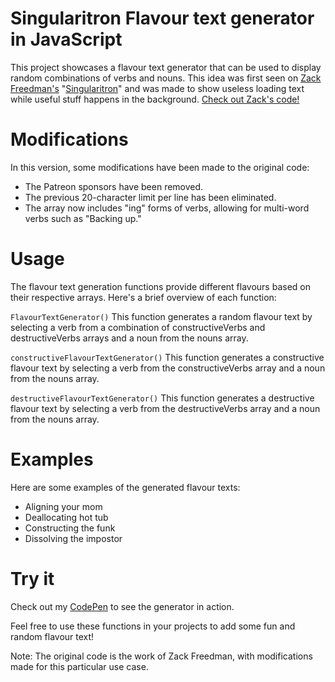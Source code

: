# Singularitron Flavour text generator in JavaScript

This project showcases a flavour text generator that can be used to display random combinations of verbs and nouns. This idea was first seen on <a href="https://www.youtube.com/ZackFreedman">Zack Freedman's</a> "<a href="https://www.youtube.com/watch?v=sxfJOMjZeIs&t=3s">Singularitron</a>" and was made to show useless loading text while useful stuff happens in the background. <a href="https://github.com/ZackFreedman/Singularitron/blob/master/SingularitronFirmware/flavortext.h">Check out Zack's code!</a>

# Modifications
In this version, some modifications have been made to the original code:

- The Patreon sponsors have been removed.
- The previous 20-character limit per line has been eliminated.
- The array now includes "ing" forms of verbs, allowing for multi-word verbs such as "Backing up."

# Usage
The flavour text generation functions provide different flavours based on their respective arrays. Here's a brief overview of each function:

```FlavourTextGenerator()```
This function generates a random flavour text by selecting a verb from a combination of constructiveVerbs and destructiveVerbs arrays and a noun from the nouns array.

```constructiveFlavourTextGenerator()```
This function generates a constructive flavour text by selecting a verb from the constructiveVerbs array and a noun from the nouns array.

```destructiveFlavourTextGenerator()```
This function generates a destructive flavour text by selecting a verb from the destructiveVerbs array and a noun from the nouns array.

# Examples
Here are some examples of the generated flavour texts:

- Aligning your mom
- Deallocating hot tub
- Constructing the funk
- Dissolving the impostor

# Try it
Check out my <a href="https://codepen.io/Staples1010/pen/MWEMpGK">CodePen</a> to see the generator in action.

Feel free to use these functions in your projects to add some fun and random flavour text!

Note: The original code is the work of Zack Freedman, with modifications made for this particular use case.
